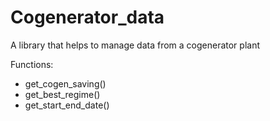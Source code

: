 # Cogenerator_data
A library that helps to manage data from a cogenerator plant

Functions:
- get_cogen_saving()
- get_best_regime()
- get_start_end_date()

